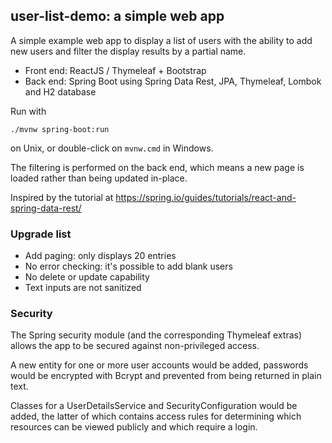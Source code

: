 ## user-list-demo: a simple web app

A simple example web app to display a list of users with the ability to add new users and filter the display results by a partial name.

* Front end: ReactJS / Thymeleaf + Bootstrap
* Back end: Spring Boot using Spring Data Rest, JPA, Thymeleaf, Lombok and H2 database

Run with
```
./mvnw spring-boot:run
```
on Unix, or double-click on `mvnw.cmd` in Windows.

The filtering is performed on the back end, which means a new page is loaded rather than being updated in-place.

Inspired by the tutorial at https://spring.io/guides/tutorials/react-and-spring-data-rest/

### Upgrade list

* Add paging: only displays 20 entries
* No error checking: it's possible to add blank users
* No delete or update capability
* Text inputs are not sanitized

### Security

The Spring security module (and the corresponding Thymeleaf extras) allows the app to be secured against non-privileged access.

A new entity for one or more user accounts would be added, passwords would be encrypted with Bcrypt and prevented from being returned in plain text.

Classes for a UserDetailsService and SecurityConfiguration would be added, the latter of which contains access rules for determining which resources can be viewed publicly and which require a login.
